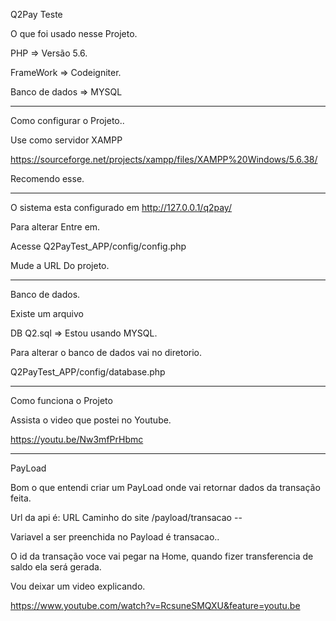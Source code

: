 Q2Pay Teste

O que foi usado nesse Projeto.

PHP => Versão 5.6.

FrameWork => Codeigniter.

Banco de dados => MYSQL

---------------------------------------------------------------------
Como configurar o Projeto..

Use como servidor XAMPP

https://sourceforge.net/projects/xampp/files/XAMPP%20Windows/5.6.38/

Recomendo esse.

---------------------------------------------------------------------
O sistema esta configurado em http://127.0.0.1/q2pay/

Para alterar Entre em.

Acesse Q2PayTest_APP/config/config.php

Mude a URL Do projeto.

---------------------------------------------------------------------
Banco de dados.

Existe um arquivo

DB Q2.sql => Estou usando MYSQL.

Para alterar o banco de dados vai no diretorio. 

Q2PayTest_APP/config/database.php

---------------------------------------------------------------------

Como funciona o Projeto 

Assista o video que postei no Youtube.

https://youtu.be/Nw3mfPrHbmc

---------------------------------------------------------------------

PayLoad 

Bom o que entendi criar um PayLoad onde vai retornar dados da transação feita.

Url da api é: URL Caminho do site /payload/transacao -- 

Variavel a ser preenchida no Payload é transacao..

O id da transação voce vai pegar na Home, quando fizer transferencia de saldo ela será gerada.

Vou deixar um video explicando.

https://www.youtube.com/watch?v=RcsuneSMQXU&feature=youtu.be








